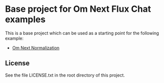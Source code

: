 # Base project for Om Next Flux Chat examples

This is a base project which can be used as a starting point for the following example:

* [Om Next Normalization](https://medium.com/@softwarecf/om-next-normalisation-7db6f2a8f89f#.5xln9qg7r)

## License

See the file LICENSE.txt in the root directory of this project.
